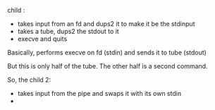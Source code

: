 child :
- takes input from an fd and dups2 it to make it be the stdinput
- takes a tube, dups2 the stdout to it
- execve and quits

Basically, performs execve on fd (stdin) and sends it to tube (stdout)

But this is only half of the tube. The other half is a second command.

So, the child 2:

- takes input from the pipe and swaps it with its own stdin
- 